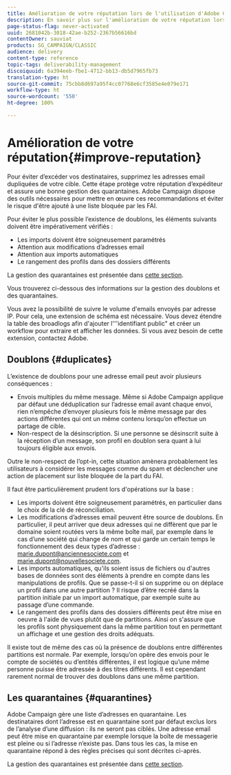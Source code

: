 ```yaml
---
title: Amélioration de votre réputation lors de l'utilisation d'Adobe Campaign Classic
description: En savoir plus sur l'amélioration de votre réputation lors de l'utilisation d'Adobe Campaign Classic.
page-status-flag: never-activated
uuid: 2681042b-3018-42ae-b252-2367b56616bd
contentOwner: sauviat
products: SG_CAMPAIGN/CLASSIC
audience: delivery
content-type: reference
topic-tags: deliverability-management
discoiquuid: 6a394eeb-fbe1-4712-bb13-db5d7965fb73
translation-type: ht
source-git-commit: 75cbb8d697a95f4cc07768e6cf3585e4e079e171
workflow-type: ht
source-wordcount: '550'
ht-degree: 100%

---
```



# Amélioration de votre réputation{#improve-reputation}

Pour éviter d’excéder vos destinataires, supprimez les adresses email dupliquées de votre cible. Cette étape protège votre réputation d’expéditeur et assure une bonne gestion des quarantaines. Adobe Campaign dispose des outils nécessaires pour mettre en œuvre ces recommandations et éviter le risque d&#39;être ajouté à une liste bloquée par les FAI.

Pour éviter le plus possible l’existence de doublons, les éléments suivants doivent être impérativement vérifiés :

* Les imports doivent être soigneusement paramétrés
* Attention aux modifications d’adresses email
* Attention aux imports automatiques
* Le rangement des profils dans des dossiers différents

La gestion des quarantaines est présentée dans [cette section](../../delivery/using/understanding-quarantine-management.md).

Vous trouverez ci-dessous des informations sur la gestion des doublons et des quarantaines.

Vous avez la possibilité de suivre le volume d&#39;emails envoyés par adresse IP. Pour cela, une extension de schéma est nécessaire. Vous devez étendre la table des broadlogs afin d&#39;ajouter l&#39;&#39;&#39;identifiant public&quot; et créer un workflow pour extraire et afficher les données. Si vous avez besoin de cette extension, contactez Adobe.

## Doublons {#duplicates}

L’existence de doublons pour une adresse email peut avoir plusieurs conséquences :

* Envois multiples du même message. Même si Adobe Campaign applique par défaut une déduplication sur l’adresse email avant chaque envoi, rien n’empêche d’envoyer plusieurs fois le même message par des actions différentes qui ont un même contenu lorsqu’on effectue un partage de cible.
* Non-respect de la désinscription. Si une personne se désinscrit suite à la réception d’un message, son profil en doublon sera quant à lui toujours éligible aux envois.

Outre le non-respect de l’opt-in, cette situation amènera probablement les utilisateurs à considérer les messages comme du spam et déclencher une action de placement sur liste bloquée de la part du FAI.

Il faut être particulièrement prudent lors d&#39;opérations sur la base :

* Les imports doivent être soigneusement paramétrés, en particulier dans le choix de la clé de réconciliation.
* Les modifications d’adresses email peuvent être source de doublons. En particulier, il peut arriver que deux adresses qui ne diffèrent que par le domaine soient routées vers la même boîte mail, par exemple dans le cas d’une société qui change de nom et qui garde un certain temps le fonctionnement des deux types d’adresse : marie.dupont@anciennesociete.com et marie.dupont@nouvellesociete.com.
* Les imports automatiques, qu&#39;ils soient issus de fichiers ou d&#39;autres bases de données sont des éléments à prendre en compte dans les manipulations de profils. Que se passe-t-il si on supprime ou on déplace un profil dans une autre partition ? Il risque d’être recréé dans la partition initiale par un import automatique, par exemple suite au passage d’une commande.
* Le rangement des profils dans des dossiers différents peut être mise en oeuvre à l&#39;aide de vues plutôt que de partitions. Ainsi on s&#39;assure que les profils sont physiquement dans la même partition tout en permettant un affichage et une gestion des droits adéquats.

Il existe tout de même des cas où la présence de doublons entre différentes partitions est normale. Par exemple, lorsqu’on opère des envois pour le compte de sociétés ou d’entités différentes, il est logique qu’une même personne puisse être adressée à des titres différents. Il est cependant rarement normal de trouver des doublons dans une même partition.

## Les quarantaines {#quarantines}

Adobe Campaign gère une liste d’adresses en quarantaine. Les destinataires dont l’adresse est en quarantaine sont par défaut exclus lors de l’analyse d’une diffusion : ils ne seront pas ciblés. Une adresse email peut être mise en quarantaine par exemple lorsque la boîte de messagerie est pleine ou si l’adresse n’existe pas. Dans tous les cas, la mise en quarantaine répond à des règles précises qui sont décrites ci-après.

La gestion des quarantaines est présentée dans [cette section](../../delivery/using/understanding-quarantine-management.md).